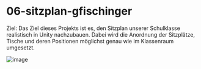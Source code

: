 # 06-sitzplan-gfischinger
Ziel:
Das Ziel dieses Projekts ist es, den Sitzplan unserer Schulklasse realistisch in Unity nachzubauen.
Dabei wird die Anordnung der Sitzplätze, Tische und deren Positionen möglichst genau wie im Klassenraum umgesetzt.

![image](https://github.com/user-attachments/assets/ebba2f14-d319-43a0-b593-2cd54b1076e5)
